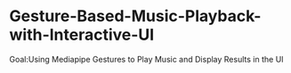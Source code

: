 # Gesture-Based-Music-Playback-with-Interactive-UI
Goal:Using Mediapipe Gestures to Play Music and Display Results in the UI
